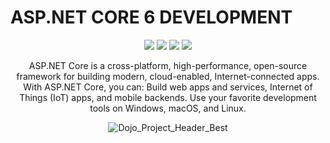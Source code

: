 # ASP.NET CORE 6 DEVELOPMENT

<div align = 'center'>
<img src="https://img.shields.io/badge/C%23-Tested-yellow"> <img src="https://img.shields.io/badge/ASP.Net-Core7-blue"> <img src="https://img.shields.io/badge/HTML-Tested-yellow"> <img src="https://img.shields.io/badge/Version-v0.0.2-orange">
<div>

ASP.NET Core is a cross-platform, high-performance, open-source framework for building modern, cloud-enabled, Internet-connected apps. With ASP.NET Core, you can: Build web apps and services, Internet of Things (IoT) apps, and mobile backends. Use your favorite development tools on Windows, macOS, and Linux.
<div align = 'center'>
<img src="https://d585tldpucybw.cloudfront.net/sfimages/default-source/blazor-unit-testing/dojo_project_header_light(1).gif?sfvrsn=4c2b340c_1" title="Dojo_Project_Header_Best" alt="Dojo_Project_Header_Best">
<div>
